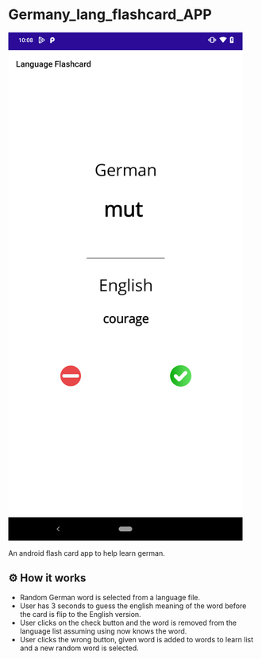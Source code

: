 # Germany_lang_flashcard_APP

![Andriod sample view](sampleview.png)

An android flash card app to help learn german.

## ⚙️ How it works

- Random German word is selected from a language file.
- User has 3 seconds to guess the english meaning of the word before the card is flip to the English version.
- User clicks on the check button and the word is removed from the language list assuming using now knows the word.
- User clicks the wrong button, given word is added to words to learn list and a new random word is selected.
